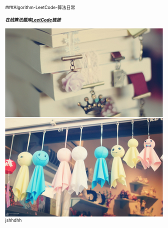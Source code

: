 ###Algorithm-LeetCode-算法日常

#### ***在线算法题库[LeetCode](https://leetcode.com/)链接***



![image](image/202162.jpg)
![image](image/293058.jpg)
jshhdhh
